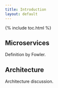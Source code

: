 ```yaml
---
title: Introduction
layout: default
---
```


{% include toc.html %}

## Microservices
Definition by Fowler.

## Architecture
Architecture discussion.
